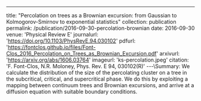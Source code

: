 ---
title: "Percolation on trees as a Brownian excursion: from Gaussian to Kolmogorov-Smirnov to exponential statistics"
collection: publication
permalink: /publication/2016-09-30-percolation-brownian
date: 2016-09-30
venue: 'Physical Review E'
journalurl: 'https://doi.org/10.1103/PhysRevE.94.030102'
pdfurl: 'https://fontclos.github.io/files/Font-Clos_2016_Percolation_on_Trees_as_Brownian_Excursion.pdf'
arxivurl: 'https://arxiv.org/abs/1606.03764'
imageurl: 'ks-percolation.jpeg'
citation: 'F. Font-Clos, N.R. Moloney, Phys. Rev. E 94, 030102(R)'
---\Summary: We calculate the distribution of the size of the percolating cluster on a tree in the subcritical, critical, and supercritical phase. We do this by exploiting a mapping between continuum trees and Brownian excursions, and arrive at a diffusion equation with suitable boundary conditions.
